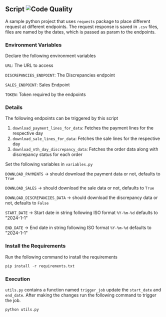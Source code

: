 ## Script ![Code Quality](https://github.com/emZubair/script/actions/workflows/code_quality.yml/badge.svg)

A sample python project that uses `requests` package to place different request at different endpoints.
The request response is saved in `.csv` files, files are named by the dates, which is passed as param to 
the endpoints.

### Environment Variables 
Declare the following environment variables

`URL`: The URL to access

`DISCREPANCIES_ENDPOINT`: The Discrepancies endpoint

`SALES_ENDPOINT`: Sales Endpoint

`TOKEN`: Token required by the endpoints

### Details

The following endpoints can be triggered by this script
1. `download_payment_lines_for_data`: Fetches the payment lines for the respective day
2. `download_sale_lines_for_data`: Fetches the sale lines for the respective day
3. `download_nth_day_discrepancy_data`: Fetches the order data along with discrepancy status for each order

Set the following variables in `variables.py`

`DOWNLOAD_PAYMENTS` -> should download the payment data or not, defaults to `True`

`DOWNLOAD_SALES` -> should download the sale data or not, defaults to `True`

`DOWNLOAD_DISCREPANCIES_DATA` -> should download the discrepancy data or not, defaults to `False`

`START_DATE` -> Start date in string following ISO format `%Y-%m-%d` defaults to "2024-1-1"

`END_DATE` -> End date in string following ISO format `%Y-%m-%d` defaults to "2024-1-1"


### Install the Requirements
Run the following command to install the requirements
```python
pip install -r requirements.txt
```

### Execution

`utils.py` contains a function named `trigger_job` update the `start_date` and `end_date`.
After making the changes run the following command to trigger the job.
```python
python utils.py
```